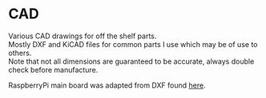 CAD
===

Various CAD drawings for off the shelf parts.  
Mostly DXF and KiCAD files for common parts I use which may be of use to others.  
Note that not all dimensions are guaranteed to be accurate, always double check before manufacture.

RaspberryPi main board was adapted from DXF found [here](http://www.raspberry-projects.com/pi/pi-hardware/model-b-cad).
